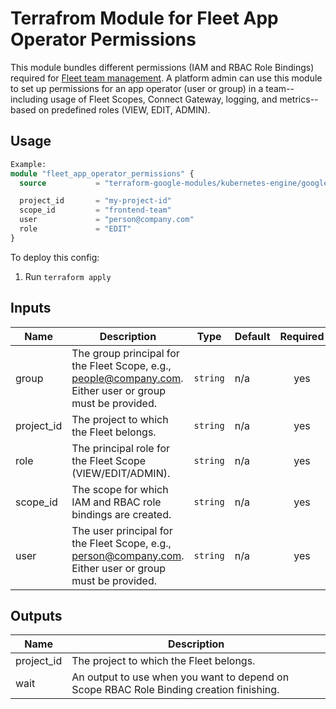 # Terrafrom Module for Fleet App Operator Permissions

This module bundles different permissions (IAM and RBAC Role Bindings) required for [Fleet team management](https://cloud.google.com/kubernetes-engine/fleet-management/docs/team-management). A platform admin can use this module to set up permissions for an app operator (user or group) in a team--including usage of Fleet Scopes, Connect Gateway, logging, and metrics--based on predefined roles (VIEW, EDIT, ADMIN).

## Usage
```tf
Example:
module "fleet_app_operator_permissions" {
  source           = "terraform-google-modules/kubernetes-engine/google//modules/fleet-app-operator-permissions"

  project_id       = "my-project-id"
  scope_id         = "frontend-team"
  user             = "person@company.com"
  role             = "EDIT"
}
```

To deploy this config:
1. Run `terraform apply`

<!-- BEGINNING OF PRE-COMMIT-TERRAFORM DOCS HOOK -->
## Inputs

| Name | Description | Type | Default | Required |
|------|-------------|------|---------|:--------:|
| group | The group principal for the Fleet Scope, e.g., people@company.com. Either user or group must be provided. | `string` | n/a | yes |
| project\_id | The project to which the Fleet belongs. | `string` | n/a | yes |
| role | The principal role for the Fleet Scope (VIEW/EDIT/ADMIN). | `string` | n/a | yes |
| scope\_id | The scope for which IAM and RBAC role bindings are created. | `string` | n/a | yes |
| user | The user principal for the Fleet Scope, e.g., person@company.com. Either user or group must be provided. | `string` | n/a | yes |

## Outputs

| Name | Description |
|------|-------------|
| project\_id | The project to which the Fleet belongs. |
| wait | An output to use when you want to depend on Scope RBAC Role Binding creation finishing. |

<!-- END OF PRE-COMMIT-TERRAFORM DOCS HOOK -->

